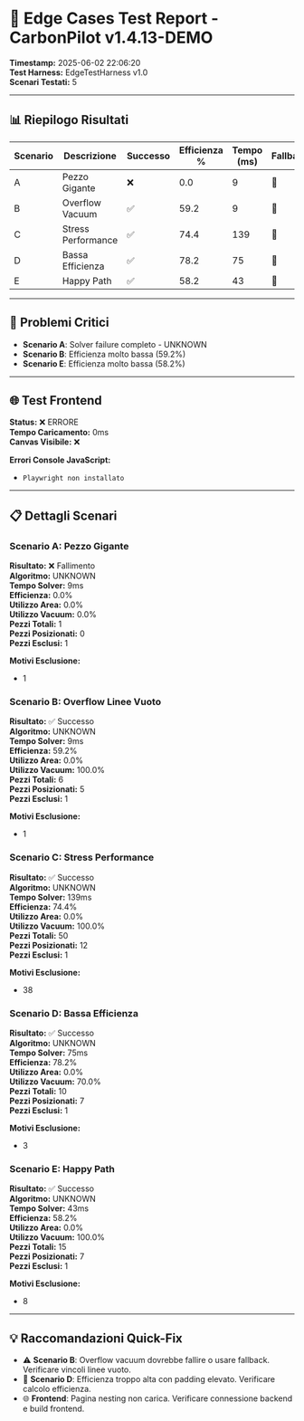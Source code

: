 # 🧪 Edge Cases Test Report - CarbonPilot v1.4.13-DEMO

**Timestamp:** 2025-06-02 22:06:20  
**Test Harness:** EdgeTestHarness v1.0  
**Scenari Testati:** 5

---

## 📊 Riepilogo Risultati

| Scenario | Descrizione | Successo | Efficienza % | Tempo (ms) | Fallback | Pezzi Pos. | Pezzi Escl. |
|----------|-------------|----------|--------------|------------|----------|------------|-------------|
| A | Pezzo Gigante | ❌ | 0.0 | 9 | 🚀 | 0 | 1 |
| B | Overflow Vacuum | ✅ | 59.2 | 9 | 🔄 | 5 | 1 |
| C | Stress Performance | ✅ | 74.4 | 139 | 🔄 | 12 | 1 |
| D | Bassa Efficienza | ✅ | 78.2 | 75 | 🔄 | 7 | 1 |
| E | Happy Path | ✅ | 58.2 | 43 | 🔄 | 7 | 1 |

---

## 🔴 Problemi Critici

- **Scenario A**: Solver failure completo - UNKNOWN
- **Scenario B**: Efficienza molto bassa (59.2%)
- **Scenario E**: Efficienza molto bassa (58.2%)

---

## 🌐 Test Frontend

**Status:** ❌ ERRORE  
**Tempo Caricamento:** 0ms  
**Canvas Visibile:** ❌  

**Errori Console JavaScript:**
- `Playwright non installato`

---

## 📋 Dettagli Scenari

### Scenario A: Pezzo Gigante

**Risultato:** ❌ Fallimento  
**Algoritmo:** UNKNOWN  
**Tempo Solver:** 9ms  
**Efficienza:** 0.0%  
**Utilizzo Area:** 0.0%  
**Utilizzo Vacuum:** 0.0%  
**Pezzi Totali:** 1  
**Pezzi Posizionati:** 0  
**Pezzi Esclusi:** 1  

**Motivi Esclusione:**
- 1

### Scenario B: Overflow Linee Vuoto

**Risultato:** ✅ Successo  
**Algoritmo:** UNKNOWN  
**Tempo Solver:** 9ms  
**Efficienza:** 59.2%  
**Utilizzo Area:** 0.0%  
**Utilizzo Vacuum:** 100.0%  
**Pezzi Totali:** 6  
**Pezzi Posizionati:** 5  
**Pezzi Esclusi:** 1  

**Motivi Esclusione:**
- 1

### Scenario C: Stress Performance

**Risultato:** ✅ Successo  
**Algoritmo:** UNKNOWN  
**Tempo Solver:** 139ms  
**Efficienza:** 74.4%  
**Utilizzo Area:** 0.0%  
**Utilizzo Vacuum:** 100.0%  
**Pezzi Totali:** 50  
**Pezzi Posizionati:** 12  
**Pezzi Esclusi:** 1  

**Motivi Esclusione:**
- 38

### Scenario D: Bassa Efficienza

**Risultato:** ✅ Successo  
**Algoritmo:** UNKNOWN  
**Tempo Solver:** 75ms  
**Efficienza:** 78.2%  
**Utilizzo Area:** 0.0%  
**Utilizzo Vacuum:** 70.0%  
**Pezzi Totali:** 10  
**Pezzi Posizionati:** 7  
**Pezzi Esclusi:** 1  

**Motivi Esclusione:**
- 3

### Scenario E: Happy Path

**Risultato:** ✅ Successo  
**Algoritmo:** UNKNOWN  
**Tempo Solver:** 43ms  
**Efficienza:** 58.2%  
**Utilizzo Area:** 0.0%  
**Utilizzo Vacuum:** 100.0%  
**Pezzi Totali:** 15  
**Pezzi Posizionati:** 7  
**Pezzi Esclusi:** 1  

**Motivi Esclusione:**
- 8

---

## 💡 Raccomandazioni Quick-Fix

- ⚠️  **Scenario B**: Overflow vacuum dovrebbe fallire o usare fallback. Verificare vincoli linee vuoto.
- 🎯 **Scenario D**: Efficienza troppo alta con padding elevato. Verificare calcolo efficienza.
- 🌐 **Frontend**: Pagina nesting non carica. Verificare connessione backend e build frontend.
